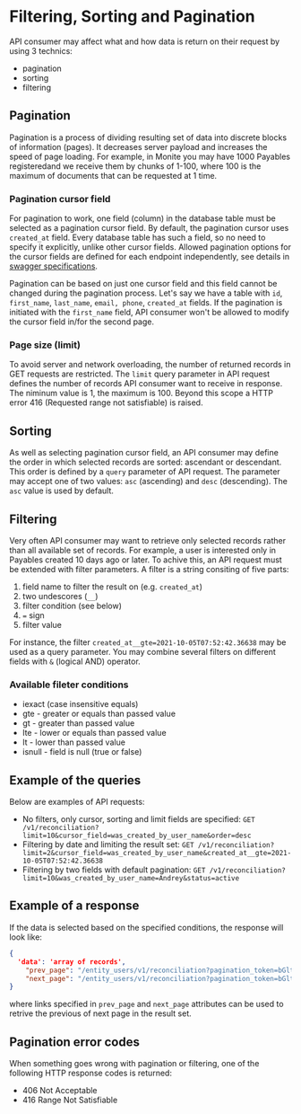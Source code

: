 # Filtering, Sorting and Pagination
API consumer may affect what and how data is return on their request by using 3 technics:
- pagination
- sorting
- filtering

## Pagination
Pagination is a process of dividing resulting set of data into discrete blocks of information (pages). It decreases server payload and increases the speed of page loading. For example, in Monite you may have 1000 Payables registeredand we receive them by chunks of 1-100, where 100 is the maximum of documents that can be requested at 1 time.

### Pagination cursor field
For pagination to work, one field (column) in the database table must be selected as a pagination cursor field. By default, the pagination cursor uses `created_at` field. Every database table has such a field, so no need to specify it explicitly, unlike other cursor fields. Allowed pagination options for the cursor fields are defined for each endpoint independently, see details in [swagger specifications](YXBpOjI1NjU5MjUw-api-for-entities).

Pagination can be based on just one cursor field and this field cannot be changed during the pagination process. Let's say we have a table with `id`, `first_name`, `last_name`, `email, phone`, `created_at` fields. If the pagination is initiated with the `first_name` field, API consumer won't be allowed to modify the cursor field in/for the second page. 

### Page size (limit)
To avoid server and network overloading, the number of returned records in GET requests are restricted. The `limit` query parameter in API request defines the number of records API consumer want to receive in response. The niminum value is 1, the maximum is 100. Beyond this scope a HTTP error 416 (Requested range not satisfiable) is raised.

## Sorting
As well as selecting pagination cursor field, an API consumer may define the order in which selected records are sorted: ascendant or descendant. This order is defined by a `query` parameter of API request. The parameter may accept one of two values: `asc` (ascending) and `desc` (descending). The `asc` value is used by default.

## Filtering
Very often API consumer may want to retrieve only selected records rather than all available set of records. For example, a user is interested only in Payables created 10 days ago or later. To achive this, an API request must be extended with filter parameters. A filter is a string consiting of five parts:
1. field name to filter the result on (e.g. `created_at`)
2. two undescores (`__`)
3. filter condition (see below)
4. `=` sign
5. filter value

For instance, the filter `created_at__gte=2021-10-05T07:52:42.36638` may be used as a query parameter.
You may combine several filters on different fields with `&` (logical AND) operator. 

### Available fileter conditions
- iexact (case insensitive equals)
- gte - greater or equals than passed value
- gt - greater than passed value
- lte - lower or equals than passed value
- lt - lower than passed value
- isnull - field is null (true or false)

## Example of the queries

Below are examples of API requests:
- No filters, only cursor, sorting and limit fields are specified: `GET /v1/reconciliation?limit=10&cursor_field=was_created_by_user_name&order=desc`
- Filtering by date and limiting the result set: `GET /v1/reconciliation?limit=2&cursor_field=was_created_by_user_name&created_at__gte=2021-10-05T07:52:42.36638` 
- Filtering by two fields with default pagination: `GET /v1/reconciliation?limit=10&was_created_by_user_name=Andrey&status=active`

## Example of a response
If the data is selected based on the specified conditions, the response will look like:
```json
{
  'data': 'array of records',
    "prev_page": "/entity_users/v1/reconciliation?pagination_token=bGltaXQ9MiZmaXJzdF9vaWQ9MSZwcmV2X3Rva2VuPTM=",
    "next_page": "/entity_users/v1/reconciliation?pagination_token=bGltaXQ9MiZmaXJzdF9vaWQ9MSZuZXh0X3Rva2VuPTQ="
}
``` 
where links specified in `prev_page` and `next_page` attributes can be used to retrive the previous of next page in the result set.

## Pagination error codes

When something goes wrong with pagination or filtering, one of the following HTTP response codes is returned:
- 406 Not Acceptable
- 416 Range Not Satisfiable